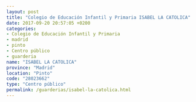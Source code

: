 ```yaml
---
layout: post
title: "Colegio de Educación Infantil y Primaria ISABEL LA CATOLICA"
date: 2017-09-20 20:57:05 +0200
categories:
- Colegio de Educación Infantil y Primaria
- madrid
- pinto
- Centro público
- guarderia
name: "ISABEL LA CATOLICA"
province: "Madrid"
location: "Pinto"
code: "28023662"
type: "Centro público"
permalink: /guarderias/isabel-la-catolica.html
---
```

